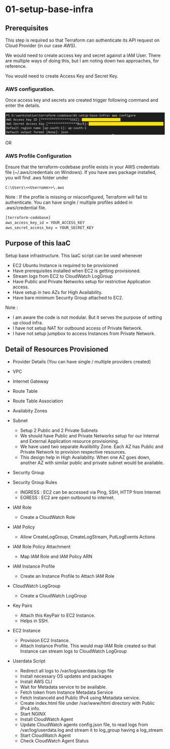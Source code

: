 # 01-setup-base-infra

## Prerequisites

This step is required so that Terraform can authenticate its API request on Cloud Provider (in our case AWS). 

We would need to create access key and secret against a IAM User. There are multiple ways of doing this, but I am noting down two approaches, for reference.

You would need to create Access Key and Secret Key.

### AWS configuration.

Once access key and secrets are created trigger following command and enter the details.

![alt text](image.png)


OR 

### AWS Profile Configuration

Ensure that the terraform-codebase profile exists in your AWS credentials file (~/.aws/credentials on Windows). If you have aws package installed, you will find .aws folder under 

    C:\Users\<<Username>>\.aws

Note : If the profile is missing or misconfigured, Terraform will fail to authenticate. You can have single / multiple profiles added in .aws/credential file.

    [terraform-codebase]
    aws_access_key_id = YOUR_ACCESS_KEY
    aws_secret_access_key = YOUR_SECRET_KEY

## Purpose of this IaaC
Setup base infrastructure. 
This IaaC script can be used whenever 
* EC2 Ubuntu Instance is required to be provisioned
* Have prerequisites installed when EC2 is getting provisioned. 
* Stream logs from EC2 to CloudWatch LogGroup
* Have Public and Private Networks setup for restrictive Application access.
* Have setup in two AZs for High Availability.
* Have bare minimum Security Group attached to EC2.

Note : 

* I am aware the code is not modular. But it serves the purpose of setting up cloud infra.
* I have not setup NAT for outbound access of Private Network.
* I have not setup jumpbox to access Instances from Private Network.


## Detail of Resources Provisioned
* Provider Details (You can have single / multiple providers created)
* VPC
* Internet Gateway
* Route Table
* Route Table Association
* Availabity Zones 
* Subnet

    * Setup 2 Public and 2 Private Subnets
    * We should have Public and Private Networks setup for our Internal and External Application resource provisioning.
    * We have used two separate Avalibility Zone. Each AZ has Public and Private Network to provision respective resources.
    * This design help in High Availability. When one AZ goes down, another AZ with similar public and private subnet would be available.
* Security Group
* Security Group Rules

    * INGRESS : EC2 can be accessed via Ping, SSH, HTTP from Internet
    * EGRESS : EC2 are open outbound to internet. 
* IAM Role 

    * Create a CloudWatch Role
* IAM Policy 

    * Allow CreateLogGroup, CreateLogStream, PutLogEvents Actions 
* IAM Role Policy Attachment

    * Map IAM Role and IAM Policy ARN
* IAM Instance Profile

    * Create an Instance Profile to Attach IAM Role
* CloudWatch LogGroup

    * Create a CloudWatch LogGroup
* Key Pairs

    * Attach this KeyPair to EC2 Instance.
    * Helps in SSH.

* EC2 Instance

    * Provision EC2 Instance.
    * Attach Instance Profile. This would map IAM Role created so that Instance can stream logs to CloudWatch LogGroup
* Userdata Script

    * Redirect all logs to /var/log/userdata.logs file
    * Install necessary OS updates and packages
    * Install AWS CLI
    * Wait for Metadata service to be available.
    * Fetch token from Instance Metadata Service
    * Fetch InstanceId and Public IPv4 using Metadata service.
    * Create index.html file under /var/www/html directory with Public IPv4 info.
    * Start NGINX
    * Install CloudWatch Agent
    * Update CloudWatch agents config.json file, to read logs from /var/log/userdata.log and stream it to log_group having a log_stream
    * Start CloudWatch Agent
    * Check CloudWatch Agent Status 



